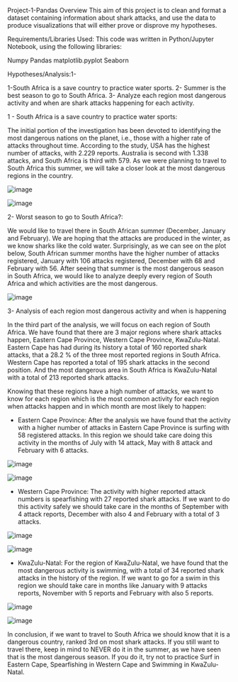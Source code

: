 Project-1-Pandas
Overview
This aim of this project is to clean and format a dataset containing information about shark attacks, and use the data to produce visualizations that will either prove or disprove my hypotheses.

Requirements/Libraries Used:
This code was written in Python/Jupyter Notebook, using the following libraries:

Numpy
Pandas
matplotlib.pyplot
Seaborn

Hypotheses/Analysis:1- 

1-South Africa is a save country to practice water sports.
2- Summer is the best season to go to South Africa.
3- Analyze each region most dangerous activity and when are shark attacks happening for each activity.

1 - South Africa is a save country to practice water sports:

The initial portion of the investigation has been devoted to identifying the most dangerous nations on the planet, i.e., those with a higher rate of attacks throughout time. According to the study, USA has the highest number of attacks, with 2.229 reports. Australia is second with 1.338 attacks, and South Africa is third with 579. As we were planning to travel to South Africa this summer, we will take a closer look at the most dangerous regions in the country.

![image](https://github.com/Miquelpg6/project_1/blob/main/images/Attacks_by_country.png?raw=true)

![image](https://github.com/Miquelpg6/project_1/blob/main/images/locations_south_africa.png?raw=true)



2- Worst season to go to South Africa?:

We would like to travel there in South African summer (December, January and February). We are hoping that the attacks are produced in the winter, as we know sharks like the cold water. 
Surprisingly, as we can see on the plot below, South African summer months have the higher number of attacks registered, January with 106 attacks registered, December with 68 and February with 56. After seeing that summer is the most dangerous season in South Africa, we would like to analyze deeply every region of South Africa and which activities are the most dangerous.

![image](https://github.com/Miquelpg6/project_1/blob/main/images/attack_months.png?raw=true)


3- Analysis of each region most dangerous activity and when is happening

In the third part of the analysis, we will focus on each region of South Africa. We have found that there are 3 major regions where shark attacks happen, Eastern Cape Province, Western Cape Province, KwaZulu-Natal. Eastern Cape has had during its history a total of 160 reported shark attacks, that a 28.2 % of the three most reported regions in South Africa. Western Cape has reported a total of 195 shark attacks in the second position. And the most dangerous area in South Africa is KwaZulu-Natal with a total of 213 reported shark attacks.


Knowing that these regions have a high number of attacks, we want to know for each region which is the most common activity for each region when attacks happen and in which month are most likely to happen:

- Eastern Cape Province: After the analysis we have found that the activity with a higher number of attacks in Eastern Cape Province is surfing with 58 registered attacks. In this region we should take care doing this activity in the months of July with 14 attack, May with 8 attack and February with 6 attacks.

![image](https://github.com/Miquelpg6/project_1/blob/main/images/Eastern%20cape%20activities.png?raw=true)


![image](https://github.com/Miquelpg6/project_1/blob/main/images/eastern%20cape%20months.png?raw=true)



- Western Cape Province: The activity with higher reported attack numbers is spearfishing with 27 reported shark attacks. If we want to do this activity safely we should take care in the months of September with 4 attack reports, December with also 4 and February with a total of 3 attacks.


![image](https://github.com/Miquelpg6/project_1/blob/main/images/western%20cape%20activities.png?raw=true)

![image](https://github.com/Miquelpg6/project_1/blob/main/images/western%20cape%20months.png?raw=true)

- KwaZulu-Natal: For the region of KwaZulu-Natal, we have found that the most dangerous activity is swimming, with a total of 34 reported shark attacks in the history of the region. If we want to go for a swim in this region we should take care in months like January with 9 attacks reports, November with 5 reports and February with also 5 reports.

![image](https://github.com/Miquelpg6/project_1/blob/main/images/kwazulu%20activities.png?raw=true)


![image](https://github.com/Miquelpg6/project_1/blob/main/images/kwazulu%20months.png?raw=true)



In conclusion, if we want to travel to South Africa we should know that it is a dangerous country, ranked 3rd on most shark attacks. If you still want to travel there, keep in mind to NEVER do it in the summer, as we have seen that is the most dangerous season. If you do it, try not to practice Surf in Eastern Cape, Spearfishing in Western Cape and Swimming in KwaZulu-Natal.
